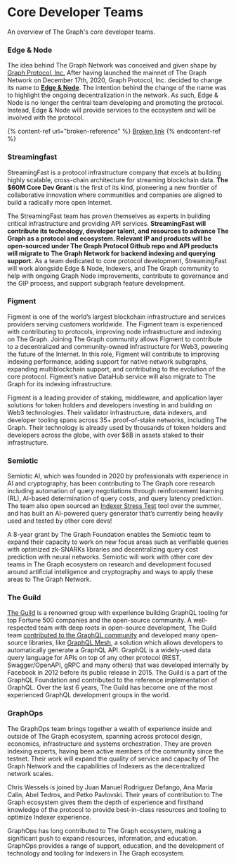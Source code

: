 # Core Developer Teams

An overview of The Graph's core developer teams.

### Edge & Node

The idea behind The Graph Network was conceived and given shape by [Graph Protocol, Inc.](broken-reference) After having launched the mainnet of The Graph Network on December 17th, 2020, Graph Protocol, Inc. decided to change its name to [**Edge & Node**](https://edgeandnode.com/). The intention behind the change of the name was to highlight the ongoing decentralization in the network. As such, Edge & Node is no longer the central team developing and promoting the protocol. Instead, Edge & Node will provide services to the ecosystem and will be involved with the protocol.

{% content-ref url="broken-reference" %}
[Broken link](broken-reference)
{% endcontent-ref %}

### Streamingfast

StreamingFast is a protocol infrastructure company that excels at building highly scalable, cross-chain architecture for streaming blockchain data. **The $60M Core Dev Grant** is the first of its kind, pioneering a new frontier of collaborative innovation where communities and companies are aligned to build a radically more open Internet.

The StreamingFast team has proven themselves as experts in building critical infrastructure and providing API services. **StreamingFast will contribute its technology, developer talent, and resources to advance The Graph as a protocol and ecosystem. Relevant IP and products will be open-sourced under The Graph Protocol Github repo and API products will migrate to The Graph Network for backend indexing and querying support.** As a team dedicated to core protocol development, StreamingFast will work alongside Edge & Node, Indexers, and The Graph community to help with ongoing Graph Node improvements, contribute to governance and the GIP process, and support subgraph feature development.

### Figment

Figment is one of the world’s largest blockchain infrastructure and services providers serving customers worldwide. The Figment team is experienced with contributing to protocols, improving node infrastructure and indexing on The Graph. Joining The Graph community allows Figment to contribute to a decentralized and community-owned infrastructure for Web3, powering the future of the Internet. In this role, Figment will contribute to improving indexing performance, adding support for native network subgraphs, expanding multiblockchain support, and contributing to the evolution of the core protocol. Figment’s native DataHub service will also migrate to The Graph for its indexing infrastructure.&#x20;

Figment is a leading provider of staking, middleware, and application layer solutions for token holders and developers investing in and building on Web3 technologies. Their validator infrastructure, data indexers, and developer tooling spans across 35+ proof-of-stake networks, including The Graph. Their technology is already used by thousands of token holders and developers across the globe, with over $6B in assets staked to their infrastructure.

### Semiotic

Semiotic AI, which was founded in 2020 by professionals with experience in AI and cryptography, has been contributing to The Graph core research including automation of query negotiations through reinforcement learning (RL), AI-based determination of query costs, and query latency prediction. The team also open sourced an [Indexer Stress Test](https://forum.thegraph.com/t/indexer-stress-test-tool-release/2119) tool over the summer, and has built an AI-powered query generator that’s currently being heavily used and tested by other core devs!

A 8-year grant by The Graph Foundation enables the Semiotic team to expand their capacity to work on new focus areas such as verifiable queries with optimized zk-SNARKs libraries and decentralizing query cost prediction with neural networks. Semiotic will work with other core dev teams in The Graph ecosystem on research and development focused around artificial intelligence and cryptography and ways to apply these areas to The Graph Network.

### The Guild

[The Guild](https://the-guild.dev/) is a renowned group with experience building GraphQL tooling for top Fortune 500 companies and the open-source community. A well-respected team with deep roots in open-source development, The Guild team [contributed to the GraphQL community](https://the-guild.dev/blog) and developed many open-source libraries, like [GraphQL Mesh](https://the-guild.dev/blog/graphql-mesh), a solution which allows developers to automatically generate a GraphQL API. GraphQL is a widely-used data query language for APIs on top of any other protocol (REST, Swagger/OpenAPI, gRPC and many others) that was developed internally by Facebook in 2012 before its public release in 2015. The Guild is a part of the GraphQL Foundation and contributed to the reference implementation of GraphQL. Over the last 6 years, The Guild has become one of the most experienced GraphQL development groups in the world.

### GraphOps

The GraphOps team brings together a wealth of experience inside and outside of The Graph ecosystem, spanning across protocol design, economics, infrastructure and systems orchestration. They are proven indexing experts, having been active members of the community since the testnet. Their work will expand the quality of service and capacity of The Graph Network and the capabilities of Indexers as the decentralized network scales.

Chris Wessels is joined by Juan Manuel Rodriguez Defango, Ana Maria Calin, Abel Tedros, and Petko Pavlovski. Their years of contribution to The Graph ecosystem gives them the depth of experience and firsthand knowledge of the protocol to provide best-in-class resources and tooling to optimize Indexer experience.

GraphOps has long contributed to The Graph ecosystem, making a significant push to expand resources, information, and education. GraphOps provides a range of support, education, and the development of technology and tooling for Indexers in The Graph ecosystem.









###
